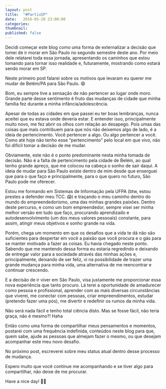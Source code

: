 ```yaml
---
layout: post
title:  "#PartiuSP"
date:   2016-05-28 23:00:00
categories:
thumbnail: 
published: false
---
```


Decidi começar este blog como uma forma de externalizar a decisão que tomei de ir morar em São Paulo no segundo semestre deste ano. Por meio dele relatarei toda essa jornada, apresentando os caminhos que estou tomando para tornar isso realidade e, futuramente, mostrando como estará sendo morar em SP.

Neste primeiro post falarei sobre os motivos que levaram eu querer me mudar de Belém/PA para São Paulo. 😄

Bom, eu sempre tive a sensação de não pertencer ao lugar onde moro. Grande parte desse sentimento é fruto das mudanças de cidade que minha família fez durante a minha infância/adolescência. 

Apesar de todas as cidades em que passei eu ter boas lembranças, nunca aceitei que eu estava onde deveria estar. E entender isso, principalmente muito novo, me fez abrir os olhos com relação ao desapego. Pois umas das coisas que mais contribuem para que nós não deixemos algo de lado, é a ideia de pertencimento. Você pertencer a algo. Ou algo pertencer a você. Como até hoje não tenho esse “pertencimento” pelo local em que vivo, não foi difícil tomar a decisão de me mudar. 

Obviamente, este não é o ponto predominante nesta minha tomada de decisão. Não é a falta de pertencimento pela cidade de Belém, ao qual tenho grande apreço, que me colocou na cabeça o sonho de sair daqui. A ideia de mudar para São Paulo existe dentro de mim desde que enxerguei que para o que faço e principalmente, para o que quero no futuro, São Paulo pode me oferecer. 

Estou me formando em Sistemas de Informação pela UFPA (btw, estou prestes a defender meu TCC. 😱) e traçando o meu caminho dentro do mundo do empreendedorismo, uma das minhas grandes paixões. Dentro deste percurso, e como um bom empreendedor, sempre visei ser minha melhor versão em tudo que faço, procurando aprendizado e autodesenvolvimento (um dos meus valores pessoais) constante, para assim, atingir meus objetivos e sonho grande na vida. 

Porém, chega um momento em que os desafios que a vida te dá não são suficientes para despertar em você a paixão que você procura e o gás para se manter motivado a fazer as coisas. Eu havia chegado neste ponto. Sabendo que me mantendo dessa forma eu estaria regredindo e deixando de entregar valor para a sociedade através das minhas ações e, principalmente, deixando de ser feliz, vi na possibilidade de trazer uma grande mudança para minha vida, uma alternativa de me reencontrar e continuar crescendo. 

E a decisão de ir viver em São Paulo, visa justamente me proporcionar essa nova experiência que tanto procuro. Lá terei a oportunidade de amadurecer como pessoa e profissional, aprender com as mais diversas circunstâncias que viverei, me conectar com pessoas, criar empreendimentos, estudar (pretendo fazer uma pós), me divertir e redefinir os rumos da minha vida. 

Não será nada fácil e tenho total ciência disto. Mas se fosse fácil, não teria graça, não é mesmo?! Haha

Então como uma forma de compartilhar meus pensamentos e momentos, postarei com uma frequência indefinida, conteúdos neste blog para que, quem sabe, ajude as pessoas que almejam fazer o mesmo, ou que desejam acompanhar este meu novo desafio. 

No próximo post, escreverei sobre meu status atual dentro desse processo de mudança.

Espero muito que você continue me acompanhando e se tiver algo para compartilhar, não deixe de me procurar. 

Have a nice day! ✌🏻️

